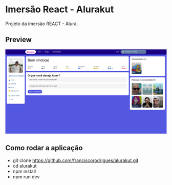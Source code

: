 # Imersão React - Alurakut

Projeto da imersão REACT - Alura.


## Preview 


![Alt text](/src/assets/imersao_react.png "Alurakut")


## Como rodar a aplicação

- git clone https://github.com/franciscorodrigues/alurakut.git
- cd alurakut
- npm install
- npm run dev

